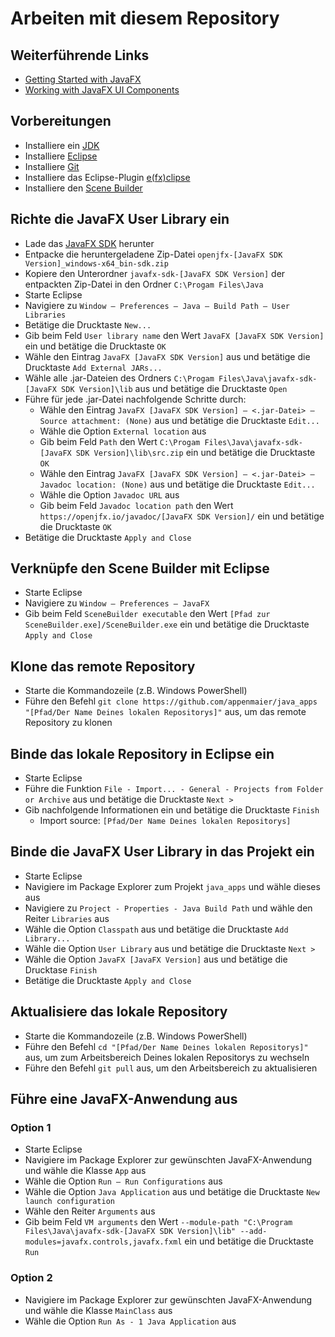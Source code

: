# Arbeiten mit diesem Repository

## Weiterführende Links

- [Getting Started with JavaFX](https://openjfx.io/openjfx-docs/#introduction)
- [Working with JavaFX UI Components](https://docs.oracle.com/javase/8/javafx/user-interface-tutorial/ui_controls.htm#JFXUI336)

## Vorbereitungen

- Installiere ein [JDK](https://www.oracle.com/java/technologies/downloads/#jdk21-windows)
- Installiere [Eclipse](https://www.eclipse.org/)
- Installiere [Git](https://git-scm.com/downloads)
- Installiere das Eclipse-Plugin [e(fx)clipse](http://download.eclipse.org/efxclipse/updates-released/)
- Installiere den [Scene Builder](https://gluonhq.com/products/scene-builder/)

## Richte die JavaFX User Library ein

- Lade das [JavaFX SDK](https://gluonhq.com/products/javafx/) herunter
- Entpacke die heruntergeladene Zip-Datei `openjfx-[JavaFX SDK Version]_windows-x64_bin-sdk.zip`
- Kopiere den Unterordner `javafx-sdk-[JavaFX SDK Version]` der entpackten Zip-Datei in den Ordner `C:\Progam Files\Java`
- Starte Eclipse
- Navigiere zu `Window – Preferences – Java – Build Path – User Libraries`
- Betätige die Drucktaste `New...`
- Gib beim Feld `User library name` den Wert `JavaFX [JavaFX SDK Version]` ein und betätige die Drucktaste `OK`
- Wähle den Eintrag `JavaFX [JavaFX SDK Version]` aus und betätige die Drucktaste `Add External JARs...`
- Wähle alle .jar-Dateien des Ordners `C:\Progam Files\Java\javafx-sdk-[JavaFX SDK Version]\lib` aus und betätige die Drucktaste `Open` 
- Führe für jede .jar-Datei nachfolgende Schritte durch:
    - Wähle den Eintrag `JavaFX [JavaFX SDK Version] – <.jar-Datei> – Source attachment: (None)` aus und betätige die Drucktaste `Edit...`
    - Wähle die Option `External location` aus
    - Gib beim Feld `Path` den Wert `C:\Progam Files\Java\javafx-sdk-[JavaFX SDK Version]\lib\src.zip` ein und betätige die Drucktaste `OK`
    - Wähle den Eintrag `JavaFX [JavaFX SDK Version] – <.jar-Datei> – Javadoc location: (None)` aus und betätige die Drucktaste `Edit...`
    - Wähle die Option `Javadoc URL` aus
    - Gib beim Feld `Javadoc location path` den Wert `https://openjfx.io/javadoc/[JavaFX SDK Version]/` ein und betätige die Drucktaste `OK`
- Betätige die Drucktaste `Apply and Close`


## Verknüpfe den Scene Builder mit Eclipse

- Starte Eclipse
- Navigiere zu `Window – Preferences – JavaFX`
- Gib beim Feld `SceneBuilder executable` den Wert `[Pfad zur SceneBuilder.exe]/SceneBuilder.exe` ein und betätige die Drucktaste `Apply and Close`

## Klone das remote Repository

- Starte die Kommandozeile (z.B. Windows PowerShell)
- Führe den Befehl `git clone https://github.com/appenmaier/java_apps "[Pfad/Der Name Deines lokalen Repositorys]"` aus, um das remote Repository zu klonen

## Binde das lokale Repository in Eclipse ein

- Starte Eclipse
- Führe die Funktion `File - Import... - General - Projects from Folder or Archive` aus und betätige die Drucktaste `Next >`
- Gib nachfolgende Informationen ein und betätige die Drucktaste `Finish`
  - Import source: `[Pfad/Der Name Deines lokalen Repositorys]`

## Binde die JavaFX User Library in das Projekt ein

- Starte Eclipse
- Navigiere im Package Explorer zum Projekt `java_apps` und wähle dieses aus
- Navigiere zu `Project - Properties - Java Build Path` und wähle den Reiter `Libraries` aus
- Wähle die Option `Classpath` aus und betätige die Drucktaste `Add Library...`
- Wähle die Option `User Library` aus und betätige die Drucktaste `Next >`
- Wähle die Option `JavaFX [JavaFX Version]` aus und betätige die Drucktase `Finish`
- Betätige die Drucktaste `Apply and Close`

## Aktualisiere das lokale Repository

- Starte die Kommandozeile (z.B. Windows PowerShell)
- Führe den Befehl `cd "[Pfad/Der Name Deines lokalen Repositorys]"` aus, um zum Arbeitsbereich Deines lokalen Repositorys zu wechseln
- Führe den Befehl `git pull` aus, um den Arbeitsbereich zu aktualisieren

## Führe eine JavaFX-Anwendung aus

### Option 1

- Starte Eclipse
- Navigiere im Package Explorer zur gewünschten JavaFX-Anwendung und wähle die Klasse `App` aus
- Wähle die Option `Run – Run Configurations` aus
- Wähle die Option `Java Application` aus und betätige die Drucktaste `New launch configuration`
- Wähle den Reiter `Arguments` aus
- Gib beim Feld `VM arguments` den Wert `--module-path "C:\Program Files\Java\javafx-sdk-[JavaFX SDK Version]\lib" --add-modules=javafx.controls,javafx.fxml` ein und betätige die Drucktaste `Run`

### Option 2

- Navigiere im Package Explorer zur gewünschten JavaFX-Anwendung und wähle die Klasse `MainClass` aus
- Wähle die Option `Run As - 1 Java Application` aus
